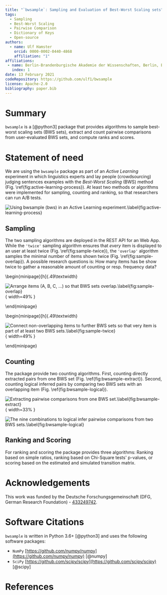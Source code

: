 ```yaml
---
title: "`bwsample`: Sampling and Evaluation of Best-Worst Scaling sets"
tags:
  - Sampling
  - Best-Worst Scaling
  - Pairwise Comparison
  - Dictionary of Keys
  - Open-source
authors:
  - name: Ulf Hamster
    orcid: 0000-0002-0440-4868
    affiliation: "1"
affiliations:
 - name: Berlin-Brandenburgische Akademie der Wissenschaften, Berlin, Berlin, Germany
   index: 1
date: 13 February 2021
codeRepository: https://github.com/ulf1/bwsample
license: Apache-2.0
bibliography: paper.bib
---
```



# Summary
`bwsample` is a [@python3] package that provides algorithms to sample best-worst scaling sets (BWS sets), extract and count pairwise comparisons from user-evaluated BWS sets, and compute ranks and scores.

# Statement of need
We are using the `bwsample` package as part of an *Active Learning* experiment in which linguistics experts and lay people (crowdsourcing) judging sentences examples with the *Best-Worst Scaling* (BWS) method (Fig. \ref{fig:active-learning-process}).
At least two methods or algorithms were implemented for sampling, counting and ranking, so that researchers can run A/B tests.

![Using `bwsample` (`bws`) in an Active Learning experiment.\label{fig:active-learning-process}](https://raw.githubusercontent.com/ulf1/bwsample/master/docs/bwsample-process.png)


## Sampling
The two sampling algorithms are deployed in the REST API for an Web App. 
While the `'twice'` sampling algorithm ensures that *every* item is displayed to an user at least twice (Fig. \ref{fig:sample-twice}), the `'overlap'` algorithm samples the minimal number of items shown twice (Fig. \ref{fig:sample-overlap}).
A possible research questions is: How many items has be show twice to gather a reasonable amount of counting or resp. frequency data?


\begin{minipage}[h]{.49\textwidth}

![Arrange items (A, B, C, ...) so that BWS sets overlap.\label{fig:sample-overlap}](https://raw.githubusercontent.com/ulf1/bwsample/master/docs/bwsample-overlap.png){ width=49% }

\end{minipage}

\begin{minipage}[h]{.49\textwidth}

![Connect non-overlapping items to further BWS sets so that very item is part of at least two BWS sets.\label{fig:sample-twice}](https://raw.githubusercontent.com/ulf1/bwsample/master/docs/bwsample-twice.png){ width=49% }

\end{minipage}


## Counting
The package provide two counting algorithms. First, counting directly extracted pairs from one BWS set (Fig. \ref{fig:bwsample-extract}). Second, counting logical inferred pairs by comparing two BWS sets with an overlapping item (Fig. \ref{fig:bwsample-logical}). 

![Extracting pairwise comparisons from one BWS set.\label{fig:bwsample-extract}](https://raw.githubusercontent.com/ulf1/bwsample/master/docs/bwsample-extract.png){ width=33% }

![The nine combinations to logical infer pairwise comparisons from two BWS sets.\label{fig:bwsample-logical}](https://raw.githubusercontent.com/ulf1/bwsample/master/docs/bwsample-logical.png)


## Ranking and Scoring
For ranking and scoring the package provides three algorithms: Ranking based on simple ratios, ranking based on Chi-Square tests' p-values, or scoring based on the estimated and simulated transition matrix.



# Acknowledgements
This work was funded by the Deutsche Forschungsgemeinschaft (DFG, German Research Foundation) - [433249742](https://gepris.dfg.de/gepris/projekt/433249742).

# Software Citations
`bwsample` is written in Python 3.6+ [@python3] and uses the following software packages:

- `NumPy` [https://github.com/numpy/numpy](https://github.com/numpy/numpy) [@numpy]
- `SciPy` [https://github.com/scipy/scipy](https://github.com/scipy/scipy) [@scipy]

# References
